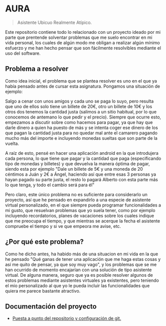 # AURA
> Asistente Ubicuo Realmente Atípico.

Este repositorio contiene todo lo relacionado con un proyecto ideado por mi parte que prentende solventar problemas que me suelo encontrar en mi vida personal, los cuales de algún modo me obligan a realizar algún mínimo esfuerzo y me han hecho pensar que son fácilmente resolvibles mediante el uso del software.

## Problema a resolver

Como idea inicial, el problema que se plantea resolver es uno en el que ya había pensado antes de cursar esta asignatura. Pongamos una situación de ejemplo:

Salgo a cenar con unos amigos y cada uno se paga lo suyo, pero resulta que uno de ellos solo tiene un billete de 20€, otro un billete de 10€ y los otros dos tenemos la cantidad justa (salimos a un sitio habitual, por lo que conocemos de antemano lo que pedir y el precio). Siempre que ocurre esto, empezamos a discutir sobre como hacemos para pagar, ya que hay que darle dinero a quien ha puesto de más y se intenta coger ese dinero de los que pagan la cantidad justa para no quedar mal ante el camarero pagando mucho más del importe e incluyendo monedas sueltas que son parte de la vuelta.

A raíz de esto, pensé en hacer una aplicación android en la que introdujera cada persona, lo que tiene que pagar y la cantidad que paga (especificando tipo de monedas y billetes) y que devuelva la manera óptima de pagar, siendo esta por ejemplo "Dale un billete de 5€ y una moneda de 20 céntimos a Juán y 2€ a Ángel, haciendo así que entre esas 3 personas ya hayan pagado su parte justa, el resto lo pagará Alberto con esta parte más lo que tenga, y todo el cambio será para él"

Pero claro, este único problema no es suficiente para considerarlo un proyecto, así que he pensado en expandirlo a una especie de asistente virtual personalizado, en el que siempre pueda programar funcionalidades a mi gusto, que resuelvan problemas que yo suela tener, como por ejemplo incluyendo recordatorios, planes de vacaciones sobre los cuales indique que me preocupa el tiempo, y que mientras se acerque la fecha el asistente compruebe el tiempo y si ve que empeora me avise, etc.

## ¿Por qué este problema?

Como he dicho antes, ha habido más de una situacion en mi vida en la que he pensado "Qué ganas de tener una aplicación que me haga estas cosas y así me quito de pensar, ya que soy muy vago", y los problemas que se me han ocurrido de momento encajarían con una solución de tipo asistente virtual. De alguna manera, seguro que ya es posible resolver algunos de estos problemas mediante asistentes virtuales ya existentes, pero teniendo el mio personalizado al que yo le pueda incluir las funcionalidades que quiera me parece bastante atractivo.

## Documentación del proyecto

+ [Puesta a punto del repositorio y configuración de git.](https://github.com/Anglepi/Aura/blob/main/docs/configuracion_git.md)